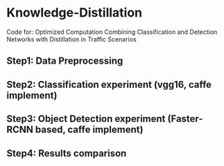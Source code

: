 # Knowledge-Distillation
Code for: Optimized Computation Combining Classification and Detection Networks with Distillation in Traffic Scenarios


## Step1: Data Preprocessing 

## Step2: Classification experiment (vgg16, caffe implement)

## Step3: Object Detection experiment (Faster-RCNN based, caffe implement)

## Step4: Results comparison

